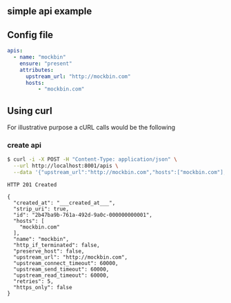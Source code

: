 simple api example
------------------

## Config file

```yaml
apis:
  - name: "mockbin"
    ensure: "present"
    attributes:
      upstream_url: "http://mockbin.com"
      hosts:
          - "mockbin.com"

```

## Using curl

For illustrative purpose a cURL calls would be the following

### create api

```sh
$ curl -i -X POST -H "Content-Type: application/json" \
  --url http://localhost:8001/apis \
  --data '{"upstream_url":"http://mockbin.com","hosts":["mockbin.com"],"name":"mockbin"}'
```

```
HTTP 201 Created
```

```
{
  "created_at": "___created_at___",
  "strip_uri": true,
  "id": "2b47ba9b-761a-492d-9a0c-000000000001",
  "hosts": [
    "mockbin.com"
  ],
  "name": "mockbin",
  "http_if_terminated": false,
  "preserve_host": false,
  "upstream_url": "http://mockbin.com",
  "upstream_connect_timeout": 60000,
  "upstream_send_timeout": 60000,
  "upstream_read_timeout": 60000,
  "retries": 5,
  "https_only": false
}
```